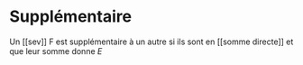 # Supplémentaire
Un [[sev]] F est supplémentaire à un autre si ils sont en [[somme directe]] et que leur somme donne $E$

